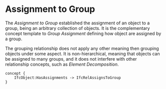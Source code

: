 Assignment to Group
===================

The _Assignment to Group_ established the assignment of an object to a group, being an arbitrary collection of objects. It is the complementary concept template to _Group Assignment_ defining how object are assigned by a group.

The grouping relationship does not apply any other meaning then grouping objects under some aspect. It is non-hierarchical, meaning that objects can be assigned to many groups, and it does not interfere with other relationship concepts, such as _Element Decomposition_.

```
concept {
    IfcObject:HasAssignments -> IfcRelAssignsToGroup
}
```
